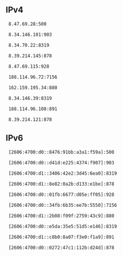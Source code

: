 ## IPv4
```
 8.47.69.28:500
```
```
 8.34.146.101:903
```
```
 8.34.70.22:8319
```
```
 8.39.214.145:878
```
```
 8.47.69.115:928
```
```
 188.114.96.72:7156
```
```
 162.159.195.34:880
```
```
 8.34.146.39:8319
```
```
 188.114.96.108:891
```
```
 8.39.214.121:878
```

## IPv6
```
 [2606:4700:d0::8476:91bb:a3a1:f59a]:500
```
```
 [2606:4700:d0::d41d:e225:4374:f907]:903
```
```
 [2606:4700:d1::3406:42e2:3d45:6ea0]:8319
```
```
 [2606:4700:d1::8e82:0a2b:d133:e1be]:878
```
```
 [2606:4700:d0::01fb:6677:d05e:ff05]:928
```
```
 [2606:4700:d0::34fb:6b35:ee7b:5550]:7156
```
```
 [2606:4700:d1::2b08:f09f:2759:43c9]:880
```
```
 [2606:4700:d0::e5da:35e5:51d5:e146]:8319
```
```
 [2606:4700:d1::c8b0:8a07:f3e0:f1a9]:891
```
```
 [2606:4700:d0::0272:47c1:112b:d24d]:878
```
